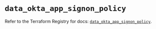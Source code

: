 # `data_okta_app_signon_policy`

Refer to the Terraform Registry for docs: [`data_okta_app_signon_policy`](https://registry.terraform.io/providers/okta/okta/4.19.0/docs/data-sources/app_signon_policy).
